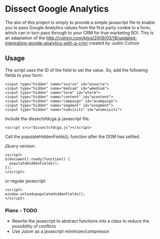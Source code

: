 # Dissect Google Analytics

The aim of this project is simply to provide a simple javascript file to enable you to pass Google Analytics values from the first party cookie to a form, which can in turn pass through to your CRM for true marketing ROI. This is an adaptation of the http://cutroni.com/blog/2009/03/18/updated-integrating-google-analytics-with-a-crm/ created by Justin Cutroni

## Usage

The script uses the ID of the field to set the value.
So, add the following fields to your form:

    <input type="hidden" name="source" id="wsource">
    <input type="hidden" name="medium" id="wmedium">
    <input type="hidden" name="term" id="wterm">
    <input type="hidden" name="content" id="wcontent">
    <input type="hidden" name="campaign" id="wcampaign">
    <input type="hidden" name="segment" id="wsegment">
    <input type="hidden" name="numvisits" id="wnumvisits">

Include the dissectsfdcga.js javascript file.

    <script src="dissectsfdcga.js"></script>
		
Call the populateHiddenFields(); function after the DOM has settled.

jQuery version:

    <script>
    $(document).ready(function() {
      populateHiddenFields();
    });
    </script>
    
or regular javascript:

    <script>
    window.onload=populateHiddenFields();
    </script>

### Plans - TODO

- Rewrite the javascript to abstract functions into a class to reduce the possibility of conflicts
- Use Juicer as a javascript minimizer/compressor

